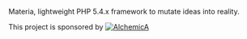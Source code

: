 Materia, lightweight PHP 5.4.x framework to mutate ideas into reality.

This project is sponsored by [![AlchemicA](http://alchemica.it)](http://alchemica.it)
